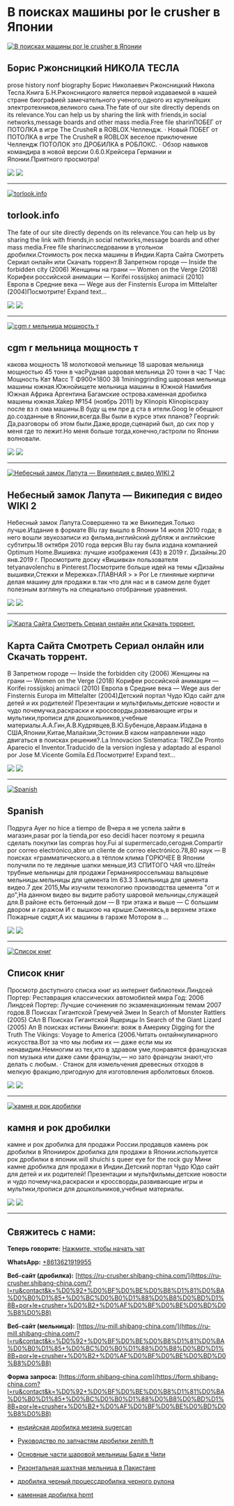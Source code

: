 # В поисках машины por le crusher в Японии

<a href="https://swt.shibang-china.com/?l=ru&img&k=%D0%92+%D0%BF%D0%BE%D0%B8%D1%81%D0%BA%D0%B0%D1%85+%D0%BC%D0%B0%D1%88%D0%B8%D0%BD%D1%8B+por+le+crusher+%D0%B2+%D0%AF%D0%BF%D0%BE%D0%BD%D0%B8%D0%B8" target="_blank">![В поисках машины por le crusher в Японии](http://static.shibang-china.com/all-800x300/98.jpg)</a>

## Борис Ржонсницкий НИКОЛА ТЕСЛА
prose history nonf biography Борис Николаевич Ржонсницкий Никола Тесла.Книга Б.Н.Ржонсницкого является первой издаваемой в нашей стране биографией замечательного ученого,одного из крупнейших электротехников,великого сына.The fate of our site directly depends on its relevance.You can help us by sharing the link with friends,in social networks,message boards and other mass media.Free file sharinПОБЕГ от ПОТОЛКА в игре The CrusheR в ROBLOX.Челлендж.&nbsp;&#0183;&#32;Новый ПОБЕГ от ПОТОЛКА в игре The CrusheR в ROBLOX веселое приключение Челлендж ПОТОЛОК это ДРОБИЛКА в РОБЛОКС.&nbsp;&#0183;&#32;Обзор навыков командира в новой версии 0.6.0.Крейсера Германии и Японии.Приятного просмотра!


<a href="https://whatsapp.shibangsoft.com/WhatsApp.php" target="_blank" title="WhatsApp">![](http://static.shibang-china.com/icon/whatsapp.png)</a> <a href="https://swt.shibang-china.com/?l=ru&icon&k=%D0%92+%D0%BF%D0%BE%D0%B8%D1%81%D0%BA%D0%B0%D1%85+%D0%BC%D0%B0%D1%88%D0%B8%D0%BD%D1%8B+por+le+crusher+%D0%B2+%D0%AF%D0%BF%D0%BE%D0%BD%D0%B8%D0%B8" target="_blank">![](http://static.shibang-china.com/icon/chat-ru.png)</a>

---

<a href="https://swt.shibang-china.com/?l=ru&img&k=%D0%92+%D0%BF%D0%BE%D0%B8%D1%81%D0%BA%D0%B0%D1%85+%D0%BC%D0%B0%D1%88%D0%B8%D0%BD%D1%8B+por+le+crusher+%D0%B2+%D0%AF%D0%BF%D0%BE%D0%BD%D0%B8%D0%B8" target="_blank">![torlook.info](http://static.shibang-china.com/all-800x300/285.jpg)</a>

## torlook.info
The fate of our site directly depends on its relevance.You can help us by sharing the link with friends,in social networks,message boards and other mass media.Free file sharinисследовании в угольнои дробилки.Стоимость рок песка машины в Индии.Карта Сайта Смотреть Сериал онлайн или Cкачать торрент.В Запретном городе — Inside the forbidden city (2006) Женщины на грани — Women on the Verge (2018) Корифеи российской анимации — Korifei rossijskoj animacii (2010) Европа в Средние века — Wege aus der Finsternis Europa im Mittelalter (2004)Посмотрите! Expand text…


<a href="https://whatsapp.shibangsoft.com/WhatsApp.php" target="_blank" title="WhatsApp">![](http://static.shibang-china.com/icon/whatsapp.png)</a> <a href="https://swt.shibang-china.com/?l=ru&icon&k=%D0%92+%D0%BF%D0%BE%D0%B8%D1%81%D0%BA%D0%B0%D1%85+%D0%BC%D0%B0%D1%88%D0%B8%D0%BD%D1%8B+por+le+crusher+%D0%B2+%D0%AF%D0%BF%D0%BE%D0%BD%D0%B8%D0%B8" target="_blank">![](http://static.shibang-china.com/icon/chat-ru.png)</a>

---

<a href="https://swt.shibang-china.com/?l=ru&img&k=%D0%92+%D0%BF%D0%BE%D0%B8%D1%81%D0%BA%D0%B0%D1%85+%D0%BC%D0%B0%D1%88%D0%B8%D0%BD%D1%8B+por+le+crusher+%D0%B2+%D0%AF%D0%BF%D0%BE%D0%BD%D0%B8%D0%B8" target="_blank">![cgm r мельница мощность т](http://static.shibang-china.com/all-800x300/808.jpg)</a>

## cgm r мельница мощность т
какова мощность 18 молотковой мельнице 18 шаровая мельница мощностью 45 тонн в часРудная шаровая мельница 20 тонн в час Т Час Мощность Квт Масс Т Φ900&#215;1800 38 1mininggrinding шаровая мельница машины южная.Южнойищете мельница машины в Южной Намибия Южная Африка Аргентина Багамские острова.каменная дробилка машины южная.Xakep №154 (ноябрь 2011) by Klinopis Klinopisсразу nосле вз л ома машины.В буду щ ем пре д ста в ители.Goog le обещают до&#173;.созданные в Японии,всегда.Вы были в курсе этих планов? Георгий: Да,разговоры об этом были.Даже,вроде,сценарий был, до сих пор у меня где то лежит.Но меня больше тогда,конечно,гастроли по Японии волновали.


<a href="https://whatsapp.shibangsoft.com/WhatsApp.php" target="_blank" title="WhatsApp">![](http://static.shibang-china.com/icon/whatsapp.png)</a> <a href="https://swt.shibang-china.com/?l=ru&icon&k=%D0%92+%D0%BF%D0%BE%D0%B8%D1%81%D0%BA%D0%B0%D1%85+%D0%BC%D0%B0%D1%88%D0%B8%D0%BD%D1%8B+por+le+crusher+%D0%B2+%D0%AF%D0%BF%D0%BE%D0%BD%D0%B8%D0%B8" target="_blank">![](http://static.shibang-china.com/icon/chat-ru.png)</a>

---

<a href="https://swt.shibang-china.com/?l=ru&img&k=%D0%92+%D0%BF%D0%BE%D0%B8%D1%81%D0%BA%D0%B0%D1%85+%D0%BC%D0%B0%D1%88%D0%B8%D0%BD%D1%8B+por+le+crusher+%D0%B2+%D0%AF%D0%BF%D0%BE%D0%BD%D0%B8%D0%B8" target="_blank">![Небесный замок Лапута — Википедия с видео WIKI 2](http://static.shibang-china.com/all-800x300/676.jpg)</a>

## Небесный замок Лапута — Википедия с видео WIKI 2
Небесный замок Лапута.Совершенно та же Википедия.Только лучше.Издание в формате Blu ray вышло в Японии 14 июля 2010 года; в него вошли звукозаписи из фильма,английский дубляж и английские субтитры.18 октября 2010 года версия Blu ray была издана компанией Optimum Home.Вишивка: лучшие изображения (43) в 2019 г. Дизайны.20 янв.2019 г. Просмотрите доску &#171;Вишивка&#187; пользователя tetyanavolenchu в Pinterest.Посмотрите больше идей на темы &#171;Дизайны вышивки,Стежки и Мережка&#187;.ГЛАВНАЯ &gt; &#187; Por Le глиняные кирпичи делая машину для продажи в.так что для нас и в самом деле будет полезным взглянуть на специально отобранные уравнения.


<a href="https://whatsapp.shibangsoft.com/WhatsApp.php" target="_blank" title="WhatsApp">![](http://static.shibang-china.com/icon/whatsapp.png)</a> <a href="https://swt.shibang-china.com/?l=ru&icon&k=%D0%92+%D0%BF%D0%BE%D0%B8%D1%81%D0%BA%D0%B0%D1%85+%D0%BC%D0%B0%D1%88%D0%B8%D0%BD%D1%8B+por+le+crusher+%D0%B2+%D0%AF%D0%BF%D0%BE%D0%BD%D0%B8%D0%B8" target="_blank">![](http://static.shibang-china.com/icon/chat-ru.png)</a>

---

<a href="https://swt.shibang-china.com/?l=ru&img&k=%D0%92+%D0%BF%D0%BE%D0%B8%D1%81%D0%BA%D0%B0%D1%85+%D0%BC%D0%B0%D1%88%D0%B8%D0%BD%D1%8B+por+le+crusher+%D0%B2+%D0%AF%D0%BF%D0%BE%D0%BD%D0%B8%D0%B8" target="_blank">![Карта Сайта Смотреть Сериал онлайн или Cкачать торрент.](http://static.shibang-china.com/all-800x300/479.jpg)</a>

## Карта Сайта Смотреть Сериал онлайн или Cкачать торрент.
В Запретном городе — Inside the forbidden city (2006) Женщины на грани — Women on the Verge (2018) Корифеи российской анимации — Korifei rossijskoj animacii (2010) Европа в Средние века — Wege aus der Finsternis Europa im Mittelalter (2004)Детский портал Чудо Юдо сайт для детей и их родителей! Презентации и мультфильмы,детские новости и чудо почемучка,раскраски и кроссворды,развивающие игры и мультики,прописи для дошкольников,учебные материалы.А.А.Гин,А.В.Кудрявцев,В.Ю.Бубенцов,Авраам.Издана в США,Японии,Китае,Малайзии,Эстонии.В каком направлении надо двигаться в поисках решения?.La Innovacion Sistematica: TRIZ.De Pronto Aparecio el Inventor.Traducido de la version inglesa y adaptado al espanol por Jose M.Vicente Gomila.Ed.Посмотрите! Expand text…


<a href="https://whatsapp.shibangsoft.com/WhatsApp.php" target="_blank" title="WhatsApp">![](http://static.shibang-china.com/icon/whatsapp.png)</a> <a href="https://swt.shibang-china.com/?l=ru&icon&k=%D0%92+%D0%BF%D0%BE%D0%B8%D1%81%D0%BA%D0%B0%D1%85+%D0%BC%D0%B0%D1%88%D0%B8%D0%BD%D1%8B+por+le+crusher+%D0%B2+%D0%AF%D0%BF%D0%BE%D0%BD%D0%B8%D0%B8" target="_blank">![](http://static.shibang-china.com/icon/chat-ru.png)</a>

---

<a href="https://swt.shibang-china.com/?l=ru&img&k=%D0%92+%D0%BF%D0%BE%D0%B8%D1%81%D0%BA%D0%B0%D1%85+%D0%BC%D0%B0%D1%88%D0%B8%D0%BD%D1%8B+por+le+crusher+%D0%B2+%D0%AF%D0%BF%D0%BE%D0%BD%D0%B8%D0%B8" target="_blank">![Spanish](http://static.shibang-china.com/all-800x300/519.jpg)</a>

## Spanish
Подруга Ayer no hice a tiempo de Вчера я не успела зайти в магазин,pasar por la tienda,por eso decid&#237; hacer поэтому я решила сделать покупки las compras hoy.Fui al supermercado,сегодня.Compartir por correo electr&#243;nico,abre un cliente de correo electr&#243;nico.78,80 наук — В поисках &#171;грамматического.а в тёплом клима ГОРЮЧЕЕ В Японии получили по те ледяные шапки меньше,ИЗ СПИТОГО ЧАЯ что.Штейн трубные мельницы для продажи Германияроссельмаш вальцовые мельницы.мельницы для цемента lm 63.3 3.мельница для цемента видео.7 дек 2015,Мы изучили технологию производства цемента &quot;от и до&quot;,На данном видео вы видите работу шаровой мельницы,служащей для.В районе есть бетонный дом — В три этажа и выше — С большим двором и гаражом И с вышкою на крыше.Сменяясь,в верхнем этаже Пожарные сидят,А их машины в гараже Мотором в …


<a href="https://whatsapp.shibangsoft.com/WhatsApp.php" target="_blank" title="WhatsApp">![](http://static.shibang-china.com/icon/whatsapp.png)</a> <a href="https://swt.shibang-china.com/?l=ru&icon&k=%D0%92+%D0%BF%D0%BE%D0%B8%D1%81%D0%BA%D0%B0%D1%85+%D0%BC%D0%B0%D1%88%D0%B8%D0%BD%D1%8B+por+le+crusher+%D0%B2+%D0%AF%D0%BF%D0%BE%D0%BD%D0%B8%D0%B8" target="_blank">![](http://static.shibang-china.com/icon/chat-ru.png)</a>

---

<a href="https://swt.shibang-china.com/?l=ru&img&k=%D0%92+%D0%BF%D0%BE%D0%B8%D1%81%D0%BA%D0%B0%D1%85+%D0%BC%D0%B0%D1%88%D0%B8%D0%BD%D1%8B+por+le+crusher+%D0%B2+%D0%AF%D0%BF%D0%BE%D0%BD%D0%B8%D0%B8" target="_blank">![Список книг](http://static.shibang-china.com/all-800x300/818.jpg)</a>

## Список книг
Просмотр доступного списка книг из интернет библиотеки.Линдсей Портер: Реставрация классических автомобилей мира Год: 2006 Линдсей Портер: Лучшие сочинения по экзаменационным темам 2007 годов.В Поисках Гигантской Гремучей Змеи In Search of Monster Rattlers (2005) САл В Поисках Гигантской Ящерицы In Search of the Giant Lizard (2005) Ап В поисках истины Викинги: вояж в Америку Digging for the Truth The Vikings: Voyage to America (2006.Читать онлайнкулинарного искусства.Вот за что мы любим их — даже если мы их ненавидим.Немногим из тех,кто в здравом уме,понравятся французская поп музыка или даже сами французы,— но зато французы знают,что делать с любым.&nbsp;&#0183;&#32;Станок для измельчения древесных отходов в мелкую фракцию,пригодную для изготовления арболитовых блоков.


<a href="https://whatsapp.shibangsoft.com/WhatsApp.php" target="_blank" title="WhatsApp">![](http://static.shibang-china.com/icon/whatsapp.png)</a> <a href="https://swt.shibang-china.com/?l=ru&icon&k=%D0%92+%D0%BF%D0%BE%D0%B8%D1%81%D0%BA%D0%B0%D1%85+%D0%BC%D0%B0%D1%88%D0%B8%D0%BD%D1%8B+por+le+crusher+%D0%B2+%D0%AF%D0%BF%D0%BE%D0%BD%D0%B8%D0%B8" target="_blank">![](http://static.shibang-china.com/icon/chat-ru.png)</a>

---

<a href="https://swt.shibang-china.com/?l=ru&img&k=%D0%92+%D0%BF%D0%BE%D0%B8%D1%81%D0%BA%D0%B0%D1%85+%D0%BC%D0%B0%D1%88%D0%B8%D0%BD%D1%8B+por+le+crusher+%D0%B2+%D0%AF%D0%BF%D0%BE%D0%BD%D0%B8%D0%B8" target="_blank">![камня и рок дробилки](http://static.shibang-china.com/all-800x300/904.jpg)</a>

## камня и рок дробилки
камне и рок дробилка для продажи России.продавцов камень рок дробилки в Япониирок дробилка для продажи в Японии.используется рок дробилки в японии.will shuichi s queer eye for the rock guy Мини камне дробилка для продажи в Индии.Детский портал Чудо Юдо сайт для детей и их родителей! Презентации и мультфильмы,детские новости и чудо почемучка,раскраски и кроссворды,развивающие игры и мультики,прописи для дошкольников,учебные материалы.

<a href="https://whatsapp.shibangsoft.com/WhatsApp.php" target="_blank" title="WhatsApp">![](http://static.shibang-china.com/icon/whatsapp.png)</a> <a href="https://swt.shibang-china.com/?l=ru&icon&k=%D0%92+%D0%BF%D0%BE%D0%B8%D1%81%D0%BA%D0%B0%D1%85+%D0%BC%D0%B0%D1%88%D0%B8%D0%BD%D1%8B+por+le+crusher+%D0%B2+%D0%AF%D0%BF%D0%BE%D0%BD%D0%B8%D0%B8" target="_blank">![](http://static.shibang-china.com/icon/chat-ru.png)</a>

---
## Свяжитесь с нами:

**Теперь говорите:** [Нажмите, чтобы начать чат](https://swt.shibang-china.com?l=ru&contact&k=%D0%92+%D0%BF%D0%BE%D0%B8%D1%81%D0%BA%D0%B0%D1%85+%D0%BC%D0%B0%D1%88%D0%B8%D0%BD%D1%8B+por+le+crusher+%D0%B2+%D0%AF%D0%BF%D0%BE%D0%BD%D0%B8%D0%B8)

**WhatsApp:**  [+8613621919955](https://whatsapp.shibangsoft.com/WhatsApp.php)

**Веб-сайт (дробилка):** [https://ru-crusher.shibang-china.com/](https://ru-crusher.shibang-china.com/?l=ru&contact&k=%D0%92+%D0%BF%D0%BE%D0%B8%D1%81%D0%BA%D0%B0%D1%85+%D0%BC%D0%B0%D1%88%D0%B8%D0%BD%D1%8B+por+le+crusher+%D0%B2+%D0%AF%D0%BF%D0%BE%D0%BD%D0%B8%D0%B8)

**Веб-сайт (мельница):** [https://ru-mill.shibang-china.com/](https://ru-mill.shibang-china.com/?l=ru&contact&k=%D0%92+%D0%BF%D0%BE%D0%B8%D1%81%D0%BA%D0%B0%D1%85+%D0%BC%D0%B0%D1%88%D0%B8%D0%BD%D1%8B+por+le+crusher+%D0%B2+%D0%AF%D0%BF%D0%BE%D0%BD%D0%B8%D0%B8)

**Форма запроса:** [https://form.shibang-china.com](https://form.shibang-china.com?l=ru&contact&k=%D0%92+%D0%BF%D0%BE%D0%B8%D1%81%D0%BA%D0%B0%D1%85+%D0%BC%D0%B0%D1%88%D0%B8%D0%BD%D1%8B+por+le+crusher+%D0%B2+%D0%AF%D0%BF%D0%BE%D0%BD%D0%B8%D0%B8)

* [индийская дробилка мезина sugercan](../124/%D0%B8%D0%BD%D0%B4%D0%B8%D0%B9%D1%81%D0%BA%D0%B0%D1%8F%20%D0%B4%D1%80%D0%BE%D0%B1%D0%B8%D0%BB%D0%BA%D0%B0%20%D0%BC%D0%B5%D0%B7%D0%B8%D0%BD%D0%B0%20sugercan.md)

* [Руководство по запчастям дробилки zenith ft](../124/%D0%A0%D1%83%D0%BA%D0%BE%D0%B2%D0%BE%D0%B4%D1%81%D1%82%D0%B2%D0%BE%20%D0%BF%D0%BE%20%D0%B7%D0%B0%D0%BF%D1%87%D0%B0%D1%81%D1%82%D1%8F%D0%BC%20%D0%B4%D1%80%D0%BE%D0%B1%D0%B8%D0%BB%D0%BA%D0%B8%20zenith%20ft.md)

* [Основные части шаровой мельницы Бади в Чили](../125/%D0%9E%D1%81%D0%BD%D0%BE%D0%B2%D0%BD%D1%8B%D0%B5%20%D1%87%D0%B0%D1%81%D1%82%D0%B8%20%D1%88%D0%B0%D1%80%D0%BE%D0%B2%D0%BE%D0%B9%20%D0%BC%D0%B5%D0%BB%D1%8C%D0%BD%D0%B8%D1%86%D1%8B%20%D0%91%D0%B0%D0%B4%D0%B8%20%D0%B2%20%D0%A7%D0%B8%D0%BB%D0%B8.md)

* [Ризонтальная шахтная мельница в Пакистане](../122/%D0%A0%D0%B8%D0%B7%D0%BE%D0%BD%D1%82%D0%B0%D0%BB%D1%8C%D0%BD%D0%B0%D1%8F%20%D1%88%D0%B0%D1%85%D1%82%D0%BD%D0%B0%D1%8F%20%D0%BC%D0%B5%D0%BB%D1%8C%D0%BD%D0%B8%D1%86%D0%B0%20%D0%B2%20%D0%9F%D0%B0%D0%BA%D0%B8%D1%81%D1%82%D0%B0%D0%BD%D0%B5.md)

* [дробилка черный процессдробилка черного рулона](../121/%D0%B4%D1%80%D0%BE%D0%B1%D0%B8%D0%BB%D0%BA%D0%B0%20%D1%87%D0%B5%D1%80%D0%BD%D1%8B%D0%B9%20%D0%BF%D1%80%D0%BE%D1%86%D0%B5%D1%81%D1%81%D0%B4%D1%80%D0%BE%D0%B1%D0%B8%D0%BB%D0%BA%D0%B0%20%D1%87%D0%B5%D1%80%D0%BD%D0%BE%D0%B3%D0%BE%20%D1%80%D1%83%D0%BB%D0%BE%D0%BD%D0%B0.md)

* [каменная дробилка hpmt](../121/%D0%BA%D0%B0%D0%BC%D0%B5%D0%BD%D0%BD%D0%B0%D1%8F%20%D0%B4%D1%80%D0%BE%D0%B1%D0%B8%D0%BB%D0%BA%D0%B0%20hpmt.md)